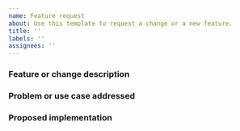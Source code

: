 ```yaml
---
name: Feature request
about: Use this template to request a change or a new feature.
title: ''
labels: ''
assignees: ''
---
```


### Feature or change description

<!-- Describe the feature or change in a clear and concise way. If possible and
applicable, write this description as a user story. -->

### Problem or use case addressed

<!-- Describe what problem or use case is being addressed. Explain why it is
needed. -->

### Proposed implementation

<!-- If applicable, describe a proposed implementation. Remove the section
otherwise. -->

